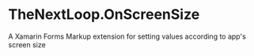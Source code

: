 # TheNextLoop.OnScreenSize
A Xamarin Forms Markup extension for setting values according to app's screen size
